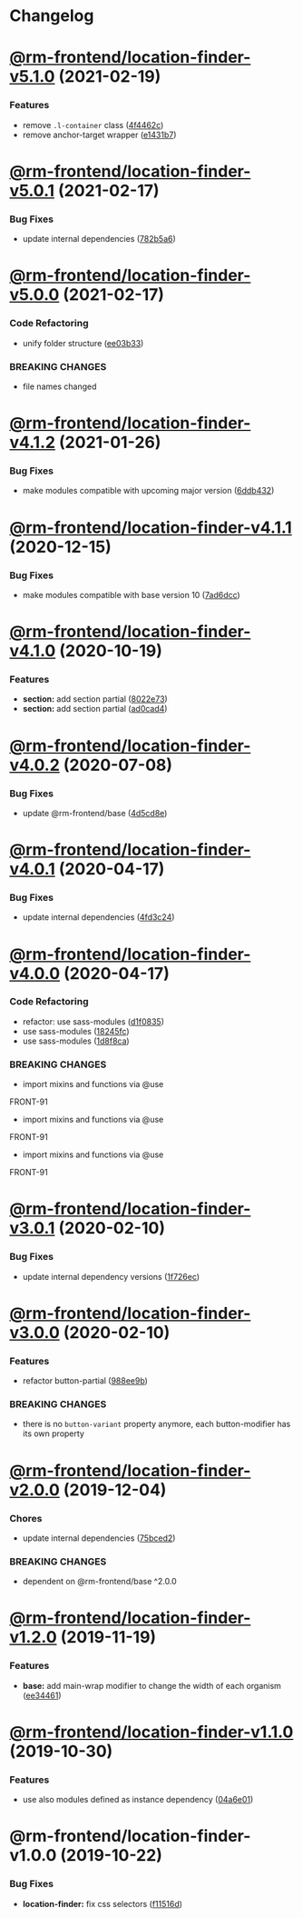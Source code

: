 # Changelog

<a name="@rm-frontend/location-finder-v5.1.0"></a>
# [@rm-frontend/location-finder-v5.1.0](https://bitbucket.ruhmesmeile.tools/projects/front/repos/rm-frontend/compare/diff?targetBranch=refs%2Ftags%2Flocation-finder@5.0.1&sourceBranch=refs%2Ftags%2Flocation-finder@5.1.0) (2021-02-19)


### Features

* remove `.l-container` class ([4f4462c](https://bitbucket.ruhmesmeile.tools/projects/front/repos/rm-frontend/commits/4f4462c))
* remove anchor-target wrapper ([e1431b7](https://bitbucket.ruhmesmeile.tools/projects/front/repos/rm-frontend/commits/e1431b7))

<a name="@rm-frontend/location-finder-v5.0.1"></a>
# [@rm-frontend/location-finder-v5.0.1](https://bitbucket.ruhmesmeile.tools/projects/front/repos/rm-frontend/compare/diff?targetBranch=refs%2Ftags%2Flocation-finder@5.0.0&sourceBranch=refs%2Ftags%2Flocation-finder@5.0.1) (2021-02-17)


### Bug Fixes

* update internal dependencies ([782b5a6](https://bitbucket.ruhmesmeile.tools/projects/front/repos/rm-frontend/commits/782b5a6))

<a name="@rm-frontend/location-finder-v5.0.0"></a>
# [@rm-frontend/location-finder-v5.0.0](https://bitbucket.ruhmesmeile.tools/projects/front/repos/rm-frontend/compare/diff?targetBranch=refs%2Ftags%2Flocation-finder@4.1.2&sourceBranch=refs%2Ftags%2Flocation-finder@5.0.0) (2021-02-17)


### Code Refactoring

* unify folder structure ([ee03b33](https://bitbucket.ruhmesmeile.tools/projects/front/repos/rm-frontend/commits/ee03b33))


### BREAKING CHANGES

* file names changed

<a name="@rm-frontend/location-finder-v4.1.2"></a>
# [@rm-frontend/location-finder-v4.1.2](https://bitbucket.ruhmesmeile.tools/projects/front/repos/rm-frontend/compare/diff?targetBranch=refs%2Ftags%2Flocation-finder@4.1.1&sourceBranch=refs%2Ftags%2Flocation-finder@4.1.2) (2021-01-26)


### Bug Fixes

* make modules compatible with upcoming major version ([6ddb432](https://bitbucket.ruhmesmeile.tools/projects/front/repos/rm-frontend/commits/6ddb432))

<a name="@rm-frontend/location-finder-v4.1.1"></a>
# [@rm-frontend/location-finder-v4.1.1](https://bitbucket.ruhmesmeile.tools/projects/front/repos/rm-frontend/compare/diff?targetBranch=refs%2Ftags%2Flocation-finder@4.1.0&sourceBranch=refs%2Ftags%2Flocation-finder@4.1.1) (2020-12-15)


### Bug Fixes

* make modules compatible with base version 10 ([7ad6dcc](https://bitbucket.ruhmesmeile.tools/projects/front/repos/rm-frontend/commits/7ad6dcc))

<a name="@rm-frontend/location-finder-v4.1.0"></a>
# [@rm-frontend/location-finder-v4.1.0](https://bitbucket.ruhmesmeile.tools/projects/front/repos/rm-frontend/compare/diff?targetBranch=refs%2Ftags%2Flocation-finder@4.0.2&sourceBranch=refs%2Ftags%2Flocation-finder@4.1.0) (2020-10-19)


### Features

* **section:** add section partial ([8022e73](https://bitbucket.ruhmesmeile.tools/projects/front/repos/rm-frontend/commits/8022e73))
* **section:** add section partial ([ad0cad4](https://bitbucket.ruhmesmeile.tools/projects/front/repos/rm-frontend/commits/ad0cad4))

<a name="@rm-frontend/location-finder-v4.0.2"></a>
# [@rm-frontend/location-finder-v4.0.2](https://bitbucket.ruhmesmeile.tools/projects/front/repos/rm-frontend/compare/diff?targetBranch=refs%2Ftags%2Flocation-finder@4.0.1&sourceBranch=refs%2Ftags%2Flocation-finder@4.0.2) (2020-07-08)


### Bug Fixes

* update @rm-frontend/base ([4d5cd8e](https://bitbucket.ruhmesmeile.tools/projects/front/repos/rm-frontend/commits/4d5cd8e))

<a name="@rm-frontend/location-finder-v4.0.1"></a>
# [@rm-frontend/location-finder-v4.0.1](https://bitbucket.ruhmesmeile.tools/projects/front/repos/rm-frontend/compare/diff?targetBranch=refs%2Ftags%2Flocation-finder@4.0.0&sourceBranch=refs%2Ftags%2Flocation-finder@4.0.1) (2020-04-17)


### Bug Fixes

* update internal dependencies ([4fd3c24](https://bitbucket.ruhmesmeile.tools/projects/front/repos/rm-frontend/commits/4fd3c24))

<a name="@rm-frontend/location-finder-v4.0.0"></a>
# [@rm-frontend/location-finder-v4.0.0](https://bitbucket.ruhmesmeile.tools/projects/front/repos/rm-frontend/compare/diff?targetBranch=refs%2Ftags%2Flocation-finder@3.0.1&sourceBranch=refs%2Ftags%2Flocation-finder@4.0.0) (2020-04-17)


### Code Refactoring

* refactor: use sass-modules ([d1f0835](https://bitbucket.ruhmesmeile.tools/projects/front/repos/rm-frontend/commits/d1f0835))
* use sass-modules ([18245fc](https://bitbucket.ruhmesmeile.tools/projects/front/repos/rm-frontend/commits/18245fc))
* use sass-modules ([1d8f8ca](https://bitbucket.ruhmesmeile.tools/projects/front/repos/rm-frontend/commits/1d8f8ca))


### BREAKING CHANGES

* import mixins and functions via @use

FRONT-91
* import mixins and functions via @use

FRONT-91
* import mixins and functions via @use

FRONT-91

<a name="@rm-frontend/location-finder-v3.0.1"></a>
# [@rm-frontend/location-finder-v3.0.1](https://bitbucket.ruhmesmeile.tools/projects/front/repos/rm-frontend/compare/diff?targetBranch=refs%2Ftags%2Flocation-finder@3.0.0@alpha&sourceBranch=refs%2Ftags%2Flocation-finder@3.0.1@alpha) (2020-02-10)


### Bug Fixes

* update internal dependency versions ([1f726ec](https://bitbucket.ruhmesmeile.tools/projects/front/repos/rm-frontend/commits/1f726ec))

<a name="@rm-frontend/location-finder-v3.0.0"></a>
# [@rm-frontend/location-finder-v3.0.0](https://bitbucket.ruhmesmeile.tools/projects/front/repos/rm-frontend/compare/diff?targetBranch=refs%2Ftags%2Flocation-finder@2.0.0@alpha&sourceBranch=refs%2Ftags%2Flocation-finder@3.0.0@alpha) (2020-02-10)


### Features

* refactor button-partial ([988ee9b](https://bitbucket.ruhmesmeile.tools/projects/front/repos/rm-frontend/commits/988ee9b))


### BREAKING CHANGES

* there is no `button-variant` property anymore, each button-modifier has its own property

<a name="@rm-frontend/location-finder-v2.0.0"></a>
# [@rm-frontend/location-finder-v2.0.0](https://bitbucket.ruhmesmeile.tools/projects/front/repos/rm-frontend/compare/diff?targetBranch=refs%2Ftags%2Flocation-finder@1.2.0@latest&sourceBranch=refs%2Ftags%2Flocation-finder@2.0.0@alpha) (2019-12-04)


### Chores

* update internal dependencies ([75bced2](https://bitbucket.ruhmesmeile.tools/projects/front/repos/rm-frontend/commits/75bced2))


### BREAKING CHANGES

* dependent on @rm-frontend/base ^2.0.0

<a name="@rm-frontend/location-finder-v1.2.0"></a>
# [@rm-frontend/location-finder-v1.2.0](https://bitbucket.ruhmesmeile.tools/projects/front/repos/rm-frontend/compare/diff?targetBranch=refs%2Ftags%2Flocation-finder@1.1.0@latest&sourceBranch=refs%2Ftags%2Flocation-finder@1.2.0@next) (2019-11-19)


### Features

* **base:** add main-wrap modifier to change the width of each organism ([ee34461](https://bitbucket.ruhmesmeile.tools/projects/front/repos/rm-frontend/commits/ee34461))

<a name="@rm-frontend/location-finder-v1.1.0"></a>
# [@rm-frontend/location-finder-v1.1.0](https://bitbucket.ruhmesmeile.tools/projects/front/repos/rm-frontend/compare/diff?targetBranch=refs%2Ftags%2Flocation-finder@1.0.0@latest&sourceBranch=refs%2Ftags%2Flocation-finder@1.1.0@next) (2019-10-30)


### Features

* use also modules defined as instance dependency ([04a6e01](https://bitbucket.ruhmesmeile.tools/projects/front/repos/rm-frontend/commits/04a6e01))

<a name="@rm-frontend/location-finder-v1.0.0"></a>
# @rm-frontend/location-finder-v1.0.0 (2019-10-22)


### Bug Fixes

* **location-finder:** fix css selectors ([f11516d](https://bitbucket.ruhmesmeile.tools/projects/front/repos/rm-frontend/commits/f11516d))
